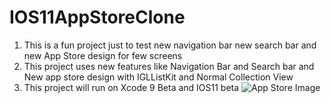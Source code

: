 # IOS11AppStoreClone
1. This is a fun project just to test new navigation bar new search bar and new App Store design for few screens
2. This project uses new features like Navigation Bar and Search bar and New app store design with IGLListKit and Normal Collection View
3. This project will run on Xcode 9 Beta and IOS11 beta
![App Store Image](https://raw.githubusercontent.com/ajaybeniwal/IOS11AppStoreClone/master/IMG_1150.PNG)
